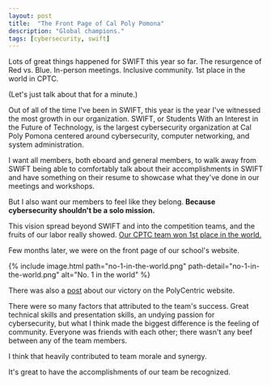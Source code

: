 ```yaml
---
layout: post
title: 	"The Front Page of Cal Poly Pomona"
description: "Global champions."
tags: [cybersecurity, swift]
---
```


Lots of great things happened for SWIFT this year so far. The resurgence of Red vs. Blue. In-person meetings. Inclusive community. 1st place in the world in CPTC.

(Let's just talk about that for a minute.)

Out of all of the time I've been in SWIFT, this year is the year I've witnessed the most growth in our organization. SWIFT, or Students With an Interest in the Future of Technology, is the largest cybersecurity organization at Cal Poly Pomona centered around cybersecurity, computer networking, and system administration.

I want all members, both eboard and general members, to walk away from SWIFT being able to comfortably talk about their accomplishments in SWIFT and have something on their resume to showcase what they've done in our meetings and workshops.

But I also want our members to feel like they belong. **Because cybersecurity shouldn't be a solo mission.**

This vision spread beyond SWIFT and into the competition teams, and the fruits of our labor really showed. <a href="https://cp.tc/blog/cptc-2021-finals-review" target="_blank" rel="noopener noreferrer">Our CPTC team won 1st place in the world.</a>

Few months later, we were on the front page of our school's website.

{% include image.html path="no-1-in-the-world.png" path-detail="no-1-in-the-world.png" alt="No. 1 in the world" %}

There was also a <a href="https://polycentric.cpp.edu/2022/02/cal-poly-pomona-cybersecurity-team-wins-international-competition/" target="_blank" rel="noopener noreferrer">post</a> about our victory on the PolyCentric website.

There were so many factors that attributed to the team's success. Great technical skills and presentation skills, an undying passion for cybersecurity, but what I think made the biggest difference is the feeling of community. Everyone was friends with each other; there wasn't any beef between any of the team members.

I think that heavily contributed to team morale and synergy.

It's great to have the accomplishments of our team be recognized.